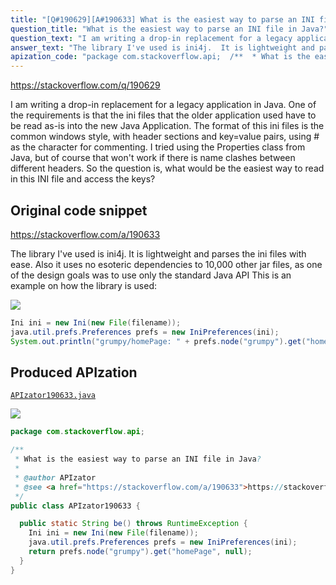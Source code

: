 ```yaml
---
title: "[Q#190629][A#190633] What is the easiest way to parse an INI file in Java?"
question_title: "What is the easiest way to parse an INI file in Java?"
question_text: "I am writing a drop-in replacement for a legacy application in Java.  One of the requirements is that the ini files that the older application used have to be read as-is into the new Java Application.  The format of this ini files is the common windows style, with header sections and key=value pairs, using # as the character for commenting. I tried using the Properties class from Java, but of course that won't work if there is name clashes between different headers. So the question is, what would be the easiest way to read in this INI file and access the keys?"
answer_text: "The library I've used is ini4j.  It is lightweight and parses the ini files with ease.  Also it uses no esoteric dependencies to 10,000 other jar files, as one of the design goals was to use only the standard Java API This is an example on how the library is used:"
apization_code: "package com.stackoverflow.api;  /**  * What is the easiest way to parse an INI file in Java?  *  * @author APIzator  * @see <a href=\"https://stackoverflow.com/a/190633\">https://stackoverflow.com/a/190633</a>  */ public class APIzator190633 {    public static String be() throws RuntimeException {     Ini ini = new Ini(new File(filename));     java.util.prefs.Preferences prefs = new IniPreferences(ini);     return prefs.node(\"grumpy\").get(\"homePage\", null);   } }"
---
```


https://stackoverflow.com/q/190629

I am writing a drop-in replacement for a legacy application in Java.  One of the requirements is that the ini files that the older application used have to be read as-is into the new Java Application.  The format of this ini files is the common windows style, with header sections and key=value pairs, using # as the character for commenting.
I tried using the Properties class from Java, but of course that won&#x27;t work if there is name clashes between different headers.
So the question is, what would be the easiest way to read in this INI file and access the keys?



## Original code snippet

https://stackoverflow.com/a/190633

The library I&#x27;ve used is ini4j.  It is lightweight and parses the ini files with ease.  Also it uses no esoteric dependencies to 10,000 other jar files, as one of the design goals was to use only the standard Java API
This is an example on how the library is used:

<div class="code-logo"><img src="/stackoverflow.png" /></div>

```java
Ini ini = new Ini(new File(filename));
java.util.prefs.Preferences prefs = new IniPreferences(ini);
System.out.println("grumpy/homePage: " + prefs.node("grumpy").get("homePage", null));
```

## Produced APIzation

[`APIzator190633.java`](https://github.com/pasqualesalza/apization-temp-data/raw/master/search/APIzator190633.java)

<div class="code-logo"><img src="/apizator.png" /></div>

```java
package com.stackoverflow.api;

/**
 * What is the easiest way to parse an INI file in Java?
 *
 * @author APIzator
 * @see <a href="https://stackoverflow.com/a/190633">https://stackoverflow.com/a/190633</a>
 */
public class APIzator190633 {

  public static String be() throws RuntimeException {
    Ini ini = new Ini(new File(filename));
    java.util.prefs.Preferences prefs = new IniPreferences(ini);
    return prefs.node("grumpy").get("homePage", null);
  }
}

```